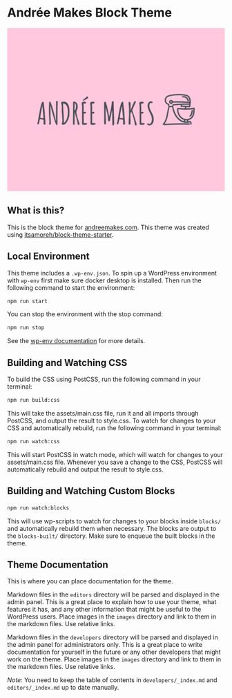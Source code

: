 # Andrée Makes Block Theme

![Theme screenshot](screenshot.png)

## What is this?

This is the block theme for [andreemakes.com](https://andreemakes.com). This theme was created using [itsamoreh/block-theme-starter](https://github.com/itsamoreh/block-theme-starter).

## Local Environment

This theme includes a `.wp-env.json`. To spin up a WordPress environment with `wp-env` first make sure docker desktop is installed.
Then run the following command to start the environment:

```bash
npm run start
```

You can stop the environment with the stop command:

```bash
npm run stop
```

See the [wp-env documentation](https://developer.wordpress.org/block-editor/reference-guides/packages/packages-env/#installation) for more details.

## Building and Watching CSS

To build the CSS using PostCSS, run the following command in your terminal:

```bash
npm run build:css
```

This will take the assets/main.css file, run it and all imports through PostCSS, and output the result to style.css.
To watch for changes to your CSS and automatically rebuild, run the following command in your terminal:

```bash
npm run watch:css
```

This will start PostCSS in watch mode, which will watch for changes to your assets/main.css file.
Whenever you save a change to the CSS, PostCSS will automatically rebuild and output the result to style.css.

## Building and Watching Custom Blocks

```bash
npm run watch:blocks
```

This will use wp-scripts to watch for changes to your blocks inside `blocks/` and automatically rebuild them when necessary.
The blocks are output to the `blocks-built/` directory. Make sure to enqueue the built blocks in the theme.

## Theme Documentation

This is where you can place documentation for the theme.

Markdown files in the `editors` directory will be parsed and displayed in the
admin panel. This is a great place to explain how to use your theme, what
features it has, and any other information that might be useful to the
WordPress users. Place images in the `images` directory and link to them in the
markdown files. Use relative links.

Markdown files in the `developers` directory will be parsed and displayed in
the admin panel for administrators only. This is a great place to write
documentation for yourself in the future or any other developers that might
work on the theme. Place images in the `images` directory and link to them in the
markdown files. Use relative links.

_Note_: You need to keep the table of contents in `developers/_index.md` and
`editors/_index.md` up to date manually.
